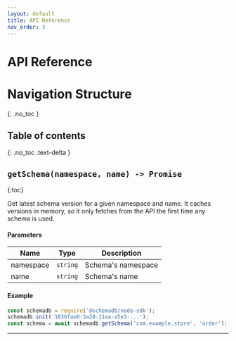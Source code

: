 ```yaml
---
layout: default
title: API Reference
nav_order: 3
---
```


# API Reference

# Navigation Structure
{: .no_toc }

## Table of contents
{: .no_toc .text-delta }

## `getSchema(namespace, name) -> Promise`
{:toc}

Get latest schema version for a given namespace and name. It caches versions in memory, so it only fetches from the API the first time any schema is used.

#### Parameters

| Name | Type | Description |
| ---- | ---- | ----------- |
| namespace | `string` | Schema's namespace |
| name | `string` | Schema's name |

#### Example

```js
const schemadb = require('@schemadb/node-sdk');
schemadb.init('1036fae0-3a28-11ea-a5e3-...');
const schema = await schemadb.getSchema('com.example.store', 'order');
```

---------------